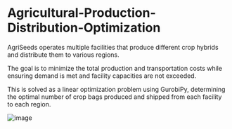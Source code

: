 # Agricultural-Production-Distribution-Optimization

AgriSeeds operates multiple facilities that produce different crop hybrids and distribute them to various regions.

The goal is to minimize the total production and transportation costs while ensuring demand is met and facility capacities are not exceeded.

This is solved as a linear optimization problem using GurobiPy, determining the optimal number of crop bags produced and shipped from each facility to each region.

![image](https://github.com/user-attachments/assets/689fa21b-caaa-4e4d-bc4d-f76da579f8da)

